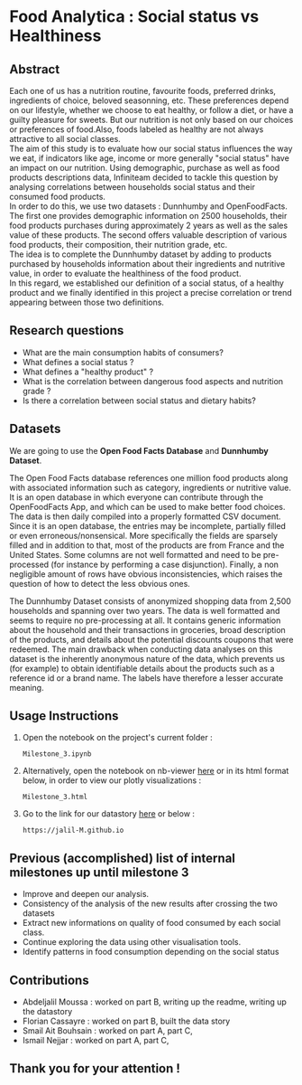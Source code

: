 # Food Analytica : Social status vs Healthiness

## Abstract
Each one of us has a nutrition routine, favourite foods, preferred drinks, ingredients of choice, beloved seasonning, etc. These preferences depend on our lifestyle, whether we choose to eat healthy, or follow a diet, or have a guilty pleasure for sweets. But our nutrition is not only based on our choices or preferences of food.Also, foods labeled as healthy are not always attractive to all social classes.<br>
The aim of this study is to evaluate how our social status influences the way we eat, if indicators like age, income or more generally "social status"  have an impact on our nutrition. Using demographic, purchase as well as food products descriptions data, Infiniteam decided to tackle this question by analysing correlations between households social status and their consumed food products.<br>
In order to do this, we use two datasets : Dunnhumby and OpenFoodFacts. The first one provides demographic information on 2500 households, their food products purchases during approximately 2 years as well as the sales value of these products. The second offers valuable description of various food products, their composition, their nutrition grade, etc.<br> 
The idea is to complete the Dunnhumby dataset by adding to products purchased by households information about their ingredients and nutritive value, in order to evaluate the healthiness of the food product.<br>
In this regard, we established our definition of a social status, of a healthy product and we finally identified in this project a precise correlation or trend appearing between those two definitions. 

## Research questions
- What are the main consumption habits of consumers?
- What defines a social status ?
- What defines a "healthy product" ?
- What is the correlation between dangerous food aspects and nutrition grade ? 
- Is there a correlation between social status and dietary habits?

## Datasets
We are going to use the **Open Food Facts Database** and **Dunnhumby Dataset**. 

The Open Food Facts database references one million food products along with associated information such as category, ingredients or nutritive value. It is an open database in which everyone can contribute through the OpenFoodFacts App, and which can be used to make better food choices. The data is then daily compiled into a properly formatted CSV document. Since it is an open database, the entries may be incomplete, partially filled or even erroneous/nonsensical. More specifically the fields are sparsely filled and in addition to that, most of the products are from France and the United States. Some columns are not well formatted and need to be pre-processed (for instance by performing a case disjunction). Finally, a non negligible amount of rows have obvious inconsistencies, which raises the question of how to detect the less obvious ones.

The Dunnhumby Dataset consists of anonymized shopping data from 2,500 households and spanning over two years. The data is well formatted and seems to require no pre-processing at all. It contains generic information about the household and their transactions in groceries, broad description of the products, and details about the potential discounts coupons that were redeemed. The main drawback when conducting data analyses on this dataset is the inherently anonymous nature of the data, which prevents us (for example) to obtain identifiable details about the products such as a reference id or a brand name. The labels have therefore a lesser accurate meaning.

## Usage Instructions

1) Open the notebook on the project's current folder :

	```
	Milestone_3.ipynb
	```

2) Alternatively, open the notebook on nb-viewer [here](https://nbviewer.jupyter.org/github/jalil-M/food-ada/blob/master/Milestone_3.ipynb) or in its html format below, in order to view our plotly visualizations :

	```
	Milestone_3.html
	``` 

3) Go to the link for our datastory [here](https://jalil-M.github.io) or below :

	```
	https://jalil-M.github.io
	```


## Previous (accomplished) list of internal milestones up until milestone 3
- Improve and deepen our analysis.
- Consistency of the analysis of the new results after crossing the two datasets
- Extract new informations on quality of food consumed by each social class.
- Continue exploring the data using other visualisation tools.
- Identify patterns in food consumption depending on the social status

## Contributions
- Abdeljalil Moussa : worked on part B, writing up the readme, writing up the datastory  
- Florian Cassayre : worked on part B, built the data story
- Smail Ait Bouhsain : worked on part A, part C,
- Ismail Nejjar : worked on part A, part C, 

## Thank you for your attention !
